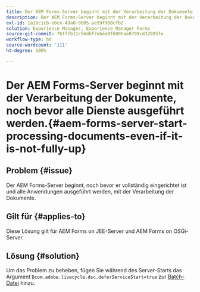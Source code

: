```yaml
---
title: Der AEM Forms-Server beginnt mit der Verarbeitung der Dokumente, noch bevor alle Dienste ausgeführt werden.
description: Der AEM Forms-Server beginnt mit der Verarbeitung der Dokumente, noch bevor alle Dienste auf dem JEE- und OSGi-Server ausgeführt werden.
exl-id: 1a1bc1cb-e0ce-49a0-9b05-ae59f900cfb2
solution: Experience Manager, Experience Manager Forms
source-git-commit: 76fffb11c56dbf7ebee9f6805ae0799cd32985fe
workflow-type: ht
source-wordcount: '111'
ht-degree: 100%

---
```


# Der AEM Forms-Server beginnt mit der Verarbeitung der Dokumente, noch bevor alle Dienste ausgeführt werden.{#aem-forms-server-start-processing-documents-even-if-it-is-not-fully-up}

## Problem {#issue}

<!--When user restarts AEM Forms server, the current calling processes or services still continue such as rendering PDF documents and more. It causes the restart of the AEM Forms server to not startup correctly.-->

Der AEM Forms-Server beginnt, noch bevor er vollständig eingerichtet ist und alle Anwendungen ausgeführt werden, mit der Verarbeitung der Dokumente.


## Gilt für {#applies-to}

Diese Lösung gilt für AEM Forms on JEE-Server und AEM Forms on OSGi-Server.

## Lösung {#solution}

Um das Problem zu beheben, fügen Sie während des Server-Starts das Argument `Dcom.adobe.livecycle.dsc.deferServiceStart=true` zur [Batch-Datei](https://experienceleague.adobe.com/docs/experience-manager-65/deploying/deploying/command-line-start-and-stop.html?lang=de#windows-platform-start-bat-script-example) hinzu.
